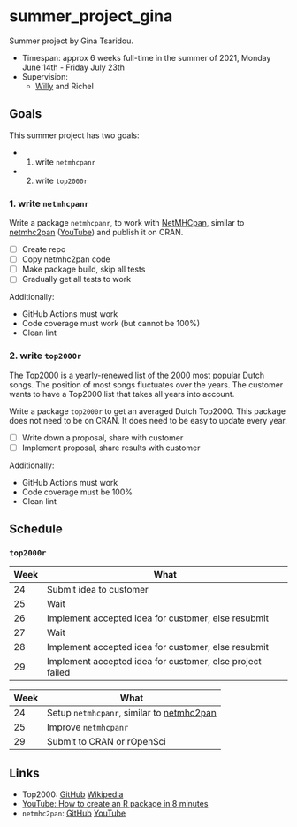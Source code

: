 # summer_project_gina

 Summer project by Gina Tsaridou.
 
 * Timespan: approx 6 weeks full-time in the summer of 2021,
   Monday June 14th - Friday July 23th
 * Supervision:
    * [Willy](https://github.com/FrieseWoudloper) and Richel

## Goals

This summer project has two goals:

 * 1. write `netmhcpanr`
 * 2. write `top2000r`

### 1. write `netmhcpanr`

Write a package `netmhcpanr`, to work with 
[NetMHCpan](https://services.healthtech.dtu.dk/service.php?NetMHCpan-4.1), 
similar to [netmhc2pan](https://github.com/richelbilderbeek/netmhc2pan) 
([YouTube](https://youtu.be/08A_kf4v2UA))
and publish it on CRAN.

 * [ ] Create repo
 * [ ] Copy netmhc2pan code
 * [ ] Make package build, skip all tests
 * [ ] Gradually get all tests to work

Additionally:

 * GitHub Actions must work
 * Code coverage must work (but cannot be 100%)
 * Clean lint

### 2. write `top2000r`

The Top2000 is a yearly-renewed list of the 2000 most popular Dutch songs.
The position of most songs fluctuates over the years.
The customer wants to have a Top2000 list that takes all
years into account.

Write a package `top2000r` to get an averaged Dutch Top2000.
This package does not need to be on CRAN.
It does need to be easy to update every year.

 * [ ] Write down a proposal, share with customer
 * [ ] Implement proposal, share results with customer

Additionally:

 * GitHub Actions must work
 * Code coverage must be 100%
 * Clean lint

## Schedule

### `top2000r`

Week|What
----|-----------------------------------------------
24  |Submit idea to customer
25  |Wait
26  |Implement accepted idea for customer, else resubmit
27  |Wait
28  |Implement accepted idea for customer, else resubmit
29  |Implement accepted idea for customer, else project failed

Week|What
----|-----------------------------------------------
24  |Setup `netmhcpanr`,  similar to [netmhc2pan](https://youtu.be/08A_kf4v2UA)
25  |Improve `netmhcpanr`
29  |Submit to CRAN or rOpenSci

## Links

 * Top2000: [GitHub](https://github.com/rneeft/Top2000) [Wikipedia](https://en.wikipedia.org/wiki/Top_2000)
 * [YouTube: How to create an R package in 8 minutes](https://youtu.be/MoszELQFrvQ)
 * `netmhc2pan`: [GitHub](https://github.com/richelbilderbeek/netmhc2pan) [YouTube](https://youtu.be/08A_kf4v2UA)

